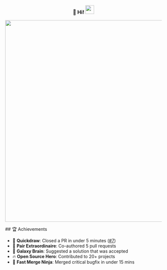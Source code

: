 <h3 align="center">
   👋 Hi!
  <img src="https://media.giphy.com/media/hvRJCLFzcasrR4ia7z/giphy.gif" width="28">
</h3> 
<p align="center">
  <a href="#"><img width="650px" src="https://readme-typing-svg.herokuapp.com?font=Ubuntu&color=58a6ff&size=22&center=true&lines=Hello,+World+🌎;Welcome+to+my+GitHub+profile+😇;Happy+to+see+you+here+😀;Feel+free+to+look+around+😌;Reach+me+out+if+you+need+me+🤗;Have+a+great+day+😊"></a>
</p>
## 🏆 Achievements

- 🐎 **Quickdraw**: Closed a PR in under 5 minutes ([#7](https://github.com/skoshy/sample-auto-merge-repo/pull/7))
- 🤝 **Pair Extraordinaire**: Co-authored 5 pull requests
- 🧠 **Galaxy Brain**: Suggested a solution that was accepted
- 🔥 **Open Source Hero**: Contributed to 20+ projects
- 🚀 **Fast Merge Ninja**: Merged critical bugfix in under 15 mins
